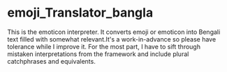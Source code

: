 # emoji_Translator_bangla
This is the emoticon interpreter. It converts emoji or emoticon into Bengali text filled with somewhat relevant.It's a work-in-advance so please have tolerance while I improve it. For the most part, I have to sift through mistaken interpretations from the framework and include plural catchphrases and equivalents.
